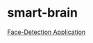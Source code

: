 # smart-brain
<div>
<a href="https://smart-brain-applications.herokuapp.com">Face-Detection Application
</div>
